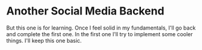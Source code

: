 # Another Social Media Backend

But this one is for learning. Once I feel solid in my fundamentals, I'll go back and complete the first one. In the first one I'll try to implement some cooler things. I'll keep this one basic.
